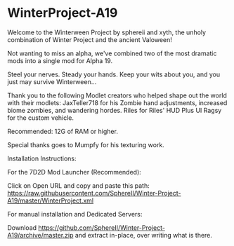 # WinterProject-A19
Welcome to the Winterween Project by sphereii and xyth, the unholy combination of Winter Project and the ancient Valoween!

Not wanting to miss an alpha, we've combined two of the most dramatic mods into a single mod for Alpha 19.

Steel your nerves. Steady your hands. Keep your wits about you, and you just may survive Winterween...

Thank you to the following Modlet creators who helped shape out the world with their modlets:
	JaxTeller718 for his Zombie hand adjustments, increased biome zombies, and wandering hordes.
	Riles for Riles' HUD Plus UI
	Ragsy for the custom vehicle.

Recommended: 12G of RAM or higher.

Special thanks goes to Mumpfy for his texturing work.



Installation Instructions:

For the 7D2D Mod Launcher (Recommended):

Click on Open URL and copy and paste this path: https://raw.githubusercontent.com/SphereII/Winter-Project-A19/master/WinterProject.xml
	

For manual installation and Dedicated Servers:

Download https://github.com/SphereII/Winter-Project-A19/archive/master.zip and extract in-place, over writing what is there.
	
	

